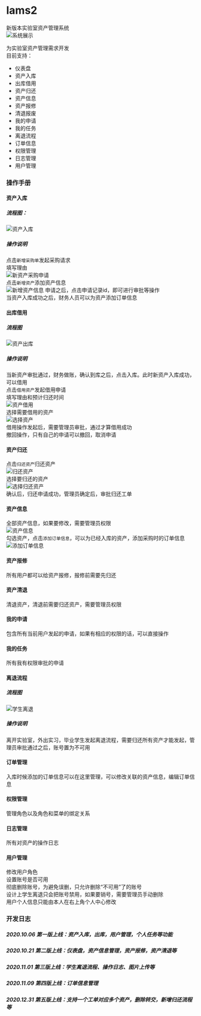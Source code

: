 # lams2
新版本实验室资产管理系统   
![系统展示](https://raw.githubusercontent.com/huhongjian/images/main/img/20210116235512.png)

为实验室资产管理需求开发  
目前支持：  
- 仪表盘
- 资产入库
- 出库借用
- 资产归还
- 资产信息
- 资产报修
- 清退报废
- 我的申请
- 我的任务
- 离退流程
- 订单信息
- 权限管理
- 日志管理
- 用户管理

### 操作手册
#### 资产入库
##### 流程图：  
![资产入库](https://raw.githubusercontent.com/huhongjian/images/main/img/Snipaste_2020-10-08_20-06-17.jpg)
##### 操作说明
点击`新增采购单`发起采购请求  
填写理由  
![新资产采购申请](https://raw.githubusercontent.com/huhongjian/images/main/img/20210116235843.png)  
点击`新增资产`添加资产信息   
![新增资产信息](https://raw.githubusercontent.com/huhongjian/images/main/img/20210117000223.png)
申请之后，点击申请记录id，即可进行审批等操作   
当资产入库成功之后，财务人员可以为资产添加订单信息   
#### 出库借用
##### 流程图  
![资产出库](https://raw.githubusercontent.com/huhongjian/images/main/img/20210117000709.png)  
##### 操作说明
当新资产审批通过，财务做账，确认到库之后，点击入库。此时新资产入库成功，可以借用  
点击`借用资产`发起借用申请  
填写理由和预计归还时间  
![资产借用](https://raw.githubusercontent.com/huhongjian/images/main/img/20210117000900.png)  
选择需要借用的资产  
![选择资产](https://raw.githubusercontent.com/huhongjian/images/main/img/20210117001109.png)  
借用操作发起后，需要管理员审批，通过才算借用成功    
撤回操作，只有自己的申请可以撤回，取消申请  
#### 资产归还
点击`归还资产`归还资产  
![归还资产](https://raw.githubusercontent.com/huhongjian/images/main/img/20210117010653.png)  
选择要归还的资产  
![选择归还资产](https://raw.githubusercontent.com/huhongjian/images/main/img/20210117010742.png)  
确认后，归还申请成功，管理员确定后，审批归还工单  
#### 资产信息
全部资产信息，如果要修改，需要管理员权限  
![资产信息](https://raw.githubusercontent.com/huhongjian/images/main/img/20210117010909.png)  
勾选资产，点击`添加订单信息`，可以为已经入库的资产，添加采购时的订单信息  
![添加订单信息](https://raw.githubusercontent.com/huhongjian/images/main/img/20210117011036.png)  
#### 资产报修
所有用户都可以给资产报修，报修前需要先归还
#### 资产清退
清退资产，清退前需要归还资产，需要管理员权限
#### 我的申请
包含所有当前用户发起的申请，如果有相应的权限的话，可以直接操作
#### 我的任务
所有我有权限审批的申请
#### 离退流程
##### 流程图
![学生离退](https://raw.githubusercontent.com/huhongjian/images/main/img/20201101234604.png)  
##### 操作说明
离开实验室，外出实习，毕业学生发起离退流程，需要归还所有资产才能发起，管理员审批通过之后，账号置为不可用
#### 订单管理
入库时候添加的订单信息可以在这里管理，可以修改关联的资产信息，编辑订单信息
#### 权限管理
管理角色以及角色和菜单的绑定关系
#### 日志管理
所有对资产的操作日志
#### 用户管理
修改用户角色  
设置账号是否可用  
彻底删除账号，为避免误删，只允许删除“不可用”了的账号    
设计上学生离退只会把账号禁用，如果要销号，需要管理员手动删除  
用户个人信息只能由本人在右上角个人中心修改  
### 开发日志
##### 2020.10.06 第一版上线：资产入库，出库，用户管理，个人任务等功能
##### 2020.10.21 第二版上线：仪表盘，资产信息管理，资产报修，资产清退等
##### 2020.11.01 第三版上线：学生离退流程、操作日志、图片上传等
##### 2020.11.09 第四版上线：订单信息管理
##### 2020.12.31 第五版上线：支持一个工单对应多个资产，删除转交，新增归还流程等
